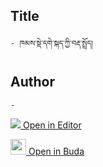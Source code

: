 ## Title
	- ཁམས་སྡེ་དགེ་སྐད་ཀྱི་བརྡ་སྤྲོད།

## Author
	- 



[<img src="https://img.icons8.com/color/25/000000/edit-property.png"> Open in Editor](http://editor.openpecha.org/P004301)

[<img width="25" src="https://library.bdrc.io/icons/BUDA-small.svg"> Open in Buda](https://library.bdrc.io/show/bdr:IE0OPP004301)

